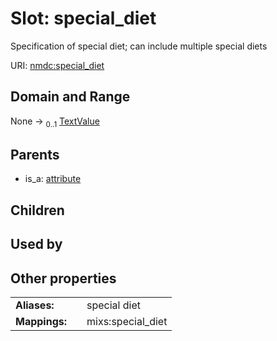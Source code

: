 
# Slot: special_diet


Specification of special diet; can include multiple special diets

URI: [nmdc:special_diet](https://microbiomedata/meta/special_diet)


## Domain and Range

None &#8594;  <sub>0..1</sub> [TextValue](TextValue.md)

## Parents

 *  is_a: [attribute](attribute.md)

## Children


## Used by


## Other properties

|  |  |  |
| --- | --- | --- |
| **Aliases:** | | special diet |
| **Mappings:** | | mixs:special_diet |

